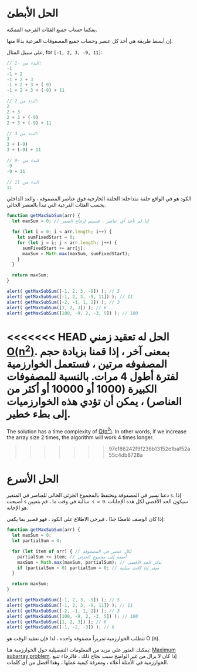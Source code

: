 # الحل الأبطئ

يمكننا حساب جميع الفئات الفرعية الممكنة.

إن أبسط طريقة هي أخذ كل عنصر وحساب  جميع المصفوفات الفرعية بدءًا منها.

علي سبيل المثال, for `[-1, 2, 3, -9, 11]`:

```js no-beautify
// البدء من -1:
-1
-1 + 2
-1 + 2 + 3
-1 + 2 + 3 + (-9)
-1 + 2 + 3 + (-9) + 11

// البدء من 2:
2
2 + 3
2 + 3 + (-9)
2 + 3 + (-9) + 11

// البدء من 3:
3
3 + (-9)
3 + (-9) + 11

// البدء من -9
-9
-9 + 11

// البدء من 11
11
```

الكود هو في الواقع حلقة متداخلة: الحلقة الخارجية فوق عناصر المصفوفه ، والعد الداخلي يحسب الفئات الفرعية التي تبدأ بالعنصر الحالي.

```js run
function getMaxSubSum(arr) {
  let maxSum = 0; // إذا لم نأخذ أي عناصر ، فسيتم إرجاع الصفر

  for (let i = 0; i < arr.length; i++) {
    let sumFixedStart = 0;
    for (let j = i; j < arr.length; j++) {
      sumFixedStart += arr[j];
      maxSum = Math.max(maxSum, sumFixedStart);
    }
  }

  return maxSum;
}

alert( getMaxSubSum([-1, 2, 3, -9]) ); // 5
alert( getMaxSubSum([-1, 2, 3, -9, 11]) ); // 11
alert( getMaxSubSum([-2, -1, 1, 2]) ); // 3
alert( getMaxSubSum([1, 2, 3]) ); // 6
alert( getMaxSubSum([100, -9, 2, -3, 5]) ); // 100
```

<<<<<<< HEAD
الحل له تعقيد زمني [O(n<sup>2</sup>)](https://en.wikipedia.org/wiki/Big_O_notation). بمعنى آخر ، إذا قمنا بزيادة حجم المصفوفه مرتين ، فستعمل الخوارزمية لفترة أطول 4 مرات.
بالنسبة للمصفوفات الكبيرة (1000 أو 10000 أو أكثر من العناصر) ، يمكن أن تؤدي هذه الخوارزميات إلى بطء خطير.
=======
The solution has a time complexity of [O(n<sup>2</sup>)](https://en.wikipedia.org/wiki/Big_O_notation). In other words, if we increase the array size 2 times, the algorithm will work 4 times longer.
>>>>>>> 97ef86242f9f236b13152e1baf52a55c4db8728a

# الحل الأسرع

دعنا نسير في المصفوفة ونحتفظ بالمجموع الجزئي الحالي للعناصر في المتغير `s`. إذا أصبحت `s` سالبة في وقت ما ، قم بتعيين` s = 0`. سيكون الحد الأقصى لكل هذه الإجابات هو الإجابة.

إذا كان الوصف غامضًا جدًا ، فيرجى الاطلاع على الكود ، فهو قصير بما يكفي:

```js run demo
function getMaxSubSum(arr) {
  let maxSum = 0;
  let partialSum = 0;

  for (let item of arr) { // لكل عنصر في المصفوفه
    partialSum += item; // أضفه إلى مجموع الجزئي
    maxSum = Math.max(maxSum, partialSum); // تذكر الحد الأقصى
    if (partialSum < 0) partialSum = 0; // صفر إذا كانت سلبية
  }

  return maxSum;
}

alert( getMaxSubSum([-1, 2, 3, -9]) ); // 5
alert( getMaxSubSum([-1, 2, 3, -9, 11]) ); // 11
alert( getMaxSubSum([-2, -1, 1, 2]) ); // 3
alert( getMaxSubSum([100, -9, 2, -3, 5]) ); // 100
alert( getMaxSubSum([1, 2, 3]) ); // 6
alert( getMaxSubSum([-1, -2, -3]) ); // 0
```

تتطلب الخوارزمية تمريراً مصفوفه واحده ، لذا فإن تعقيد الوقت هو O (n).

يمكنك العثور على مزيد من المعلومات التفصيلية حول الخوارزمية هنا: [Maximum subarray problem](http://en.wikipedia.org/wiki/Maximum_subarray_problem). إذا كان لا يزال من غير الواضح سبب نجاح ذلك ، فالرجاء تتبع الخوارزمية في الأمثلة أعلاه ، ومعرفة كيفية عملها ، وهذا أفضل من أي كلمات.
